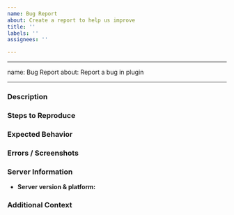 ```yaml
---
name: Bug Report
about: Create a report to help us improve
title: ''
labels: ''
assignees: ''

---
```


---
name: Bug Report
about: Report a bug in plugin

---
### Description
<!--- What happened? --->

### Steps to Reproduce
<!--- What did you do to make it happen? Provide as accurate instructions as possible! --->

### Expected Behavior
<!--- What should have happened? --->

### Errors / Screenshots
<!--- Console errors and screenshots of visual bugs in game, if you have any --->

<!---
If you have console errors, copy them to a paste service which won't delete them.
DON'T use Pastebin!
--->

<!--
Screenshots of bugs visible in-game can also be attached.
--->

### Server Information
* **Server version & platform:** <!-- /version -->

### Additional Context
<!--- Anything you'd like to add? This can be left empty. --->